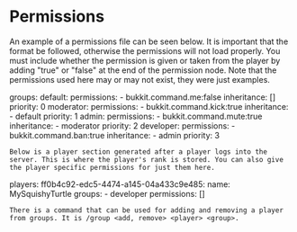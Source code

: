 # Permissions

An example of a permissions file can be seen below. It is important that the format be followed, otherwise the permissions will not load properly.
You must include whether the permission is given or taken from the player by adding "true" or "false" at the end of the permission node. Note that the permissions used here may or may not exist, they were just examples.

groups:
  default:
    permissions:
    - bukkit.command.me:false
    inheritance: []
    priority: 0
  moderator:
    permissions:
    - bukkit.command.kick:true
    inheritance:
    - default
    priority: 1
      admin:
    permissions:
    - bukkit.command.mute:true
    inheritance:
    - moderator
    priority: 2
  developer:
    permissions:
    - bukkit.command.ban:true
    inheritance:
    - admin
    priority: 3
    
    Below is a player section generated after a player logs into the server. This is where the player's rank is stored. You can also give the player specific permissions for just them here.
    
players:
  ff0b4c92-edc5-4474-a145-04a433c9e485:
    name: MySquishyTurtle
    groups:
    - developer
    permissions: []
    
    There is a command that can be used for adding and removing a player from groups. It is /group <add, remove> <player> <group>.
